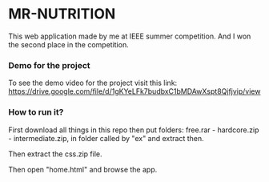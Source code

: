 # MR-NUTRITION

This web application made by me at IEEE summer competition. And I won the second place in the competition.

### Demo for the project

To see the demo video for the project visit this link: https://drive.google.com/file/d/1gKYeLFk7budbxC1bMDAwXspt8Qjfjvip/view

### How to run it?

First download all things in this repo then put folders: free.rar - hardcore.zip - intermediate.zip, in folder called by "ex" and extract then.

Then extract the css.zip file.

Then open "home.html" and browse the app.


